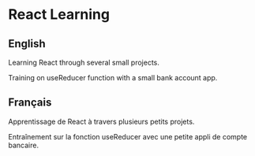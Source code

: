 # React Learning

## English

Learning React through several small projects.

Training on useReducer function with a small bank account app.

## Français

Apprentissage de React à travers plusieurs petits projets.

Entraînement sur la fonction useReducer avec une petite appli de compte bancaire.
